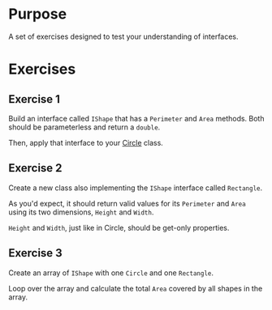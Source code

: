 # Purpose

A set of exercises designed to test your understanding of interfaces.

# Exercises

## Exercise 1

Build an interface called `IShape` that has a `Perimeter` and `Area` methods. Both should be parameterless and return a `double`.

Then, apply that interface to your [Circle](../Circle/CircleQuestion.md) class.

## Exercise 2

Create a new class also implementing the `IShape` interface called `Rectangle`.

As you'd expect, it should return valid values for its `Perimeter` and `Area` using its two dimensions, `Height` and `Width`.

`Height` and `Width`, just like in Circle, should be get-only properties.

## Exercise 3

Create an array of `IShape` with one `Circle` and one `Rectangle`.

Loop over the array and calculate the total `Area` covered by all shapes in the array.
